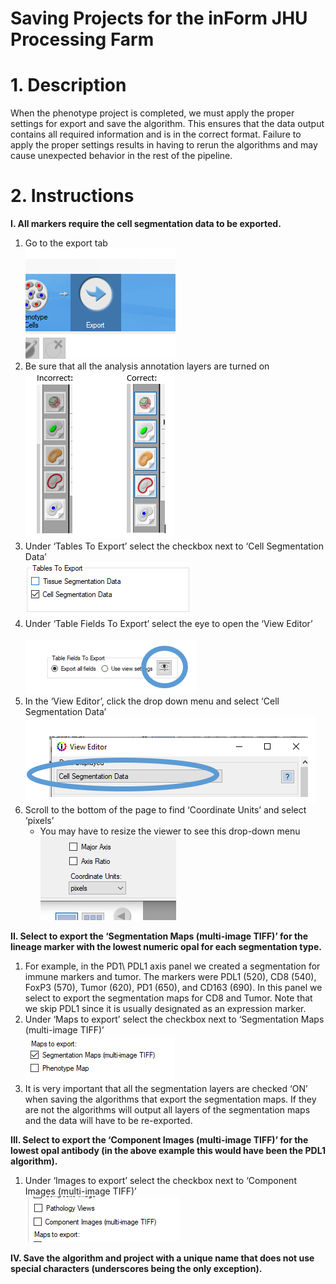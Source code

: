 # Saving Projects for the inForm JHU Processing Farm
# 1. Description 
When the phenotype project is completed, we must apply the proper settings for export and save the algorithm. This ensures that the data output contains all required information and is in the correct format. Failure to apply the proper settings results in having to rerun the algorithms and may cause unexpected behavior in the rest of the pipeline. 

# 2. Instructions
**I. All markers require the cell segmentation data to be exported.**
   1. Go to the export tab <br>
      ![Figure 1 Image](www/Fig1.png)
   2.	Be sure that all the analysis annotation layers are turned on <br>
      ![Figure 2 Image](www/Fig2.png)
   3.	Under ‘Tables To Export’ select the checkbox next to ‘Cell Segmentation Data’ <br>
      ![Figure 3 Image](www/Fig3.png)
   4.	Under ‘Table Fields To Export’ select the eye to open the ‘View Editor’ <br>     
      ![Figure 4 Image](www/Fig4.png)
   5.	In the ‘View Editor’, click the drop down menu and select ‘Cell Segmentation Data’ <br>
      ![Figure 5 Image](www/Fig5.png)
   6. Scroll to the bottom of the page to find ‘Coordinate Units’ and select ‘pixels’
      - You may have to resize the viewer to see this drop-down menu <br>
      ![Figure 6 Image](www/Fig6.png)

**II. Select to export the ‘Segmentation Maps (multi-image TIFF)’ for the lineage marker with the lowest numeric opal for each segmentation type.**
1.	For example, in the PD1\ PDL1 axis panel we created a segmentation for immune markers and tumor. The markers were PDL1 (520), CD8 (540), FoxP3 (570), Tumor (620), PD1 (650), and CD163 (690). In this panel we select to export the segmentation maps for CD8 and Tumor. Note that we skip PDL1 since it is usually designated as an expression marker.
2.	Under ‘Maps to export’ select the checkbox next to ‘Segmentation Maps (multi-image TIFF)’ <br>
    ![Figure 7 Image](www/Fig7.png) 
3.	It is very important that all the segmentation layers are checked ‘ON’ when saving the algorithms that export the segmentation maps. If they are not the algorithms will output all layers of the segmentation maps and the data will have to be re-exported.

**III. Select to export the ‘Component Images (multi-image TIFF)’ for the lowest opal antibody (in the above example this would have been the PDL1 algorithm).**
1.	Under ‘Images to export’ select the checkbox next to ‘Component Images (multi-image TIFF)’ <br>
   ![Figure 8 Image](www/Fig8.png) 

**IV. Save the algorithm and project with a unique name that does not use special characters (underscores being the only exception).**


